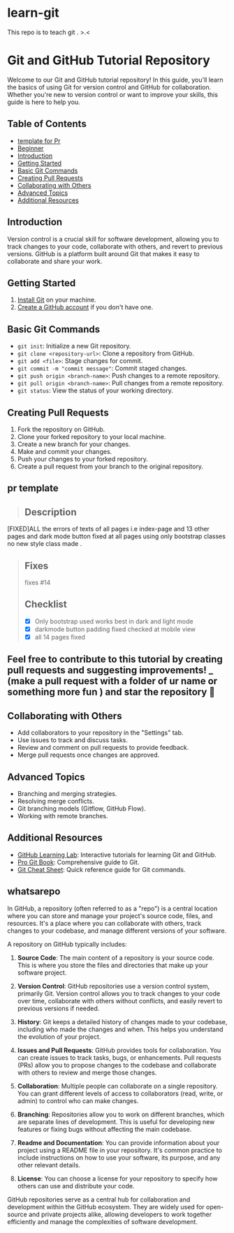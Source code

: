 # learn-git
This repo is to teach git . >.&lt;
# Git and GitHub Tutorial Repository

Welcome to our Git and GitHub tutorial repository! In this guide, you'll learn the basics of using Git for version control and GitHub for collaboration. Whether you're new to version control or want to improve your skills, this guide is here to help you.

## Table of Contents
- [template for Pr ](#pr-template)
- [Beginner](#whatsarepo)
- [Introduction](#introduction)
- [Getting Started](#getting-started)
- [Basic Git Commands](#basic-git-commands)
- [Creating Pull Requests](#creating-pull-requests)
- [Collaborating with Others](#collaborating-with-others)
- [Advanced Topics](#advanced-topics)
- [Additional Resources](#additional-resources)

## Introduction

Version control is a crucial skill for software development, allowing you to track changes to your code, collaborate with others, and revert to previous versions. GitHub is a platform built around Git that makes it easy to collaborate and share your work.

## Getting Started

1. [Install Git](https://git-scm.com/downloads) on your machine.
2. [Create a GitHub account](https://github.com/join) if you don't have one.

## Basic Git Commands

- `git init`: Initialize a new Git repository.
- `git clone <repository-url>`: Clone a repository from GitHub.
- `git add <file>`: Stage changes for commit.
- `git commit -m "commit message"`: Commit staged changes.
- `git push origin <branch-name>`: Push changes to a remote repository.
- `git pull origin <branch-name>`: Pull changes from a remote repository.
- `git status`: View the status of your working directory.

## Creating Pull Requests

1. Fork the repository on GitHub.
2. Clone your forked repository to your local machine.
3. Create a new branch for your changes.
4. Make and commit your changes.
5. Push your changes to your forked repository.
6. Create a pull request from your branch to the original repository.

## pr template

> ## Description
[FIXED]ALL the errors of texts of all pages i.e index-page and 13 other pages and dark mode button fixed at all pages using only bootstrap classes no new style class made . 
> 
> ## Fixes
> fixes #14 
> 
> ## Checklist
> * [x]  Only bootstrap used works best in dark and light mode
> * [x]  darkmode button padding fixed checked at mobile view
> * [x] all 14 pages fixed 
>

## Feel free to contribute to this tutorial by creating pull requests and suggesting improvements! _ (make a pull request with a folder of ur name or something more fun ) and star the repository 🙏

## Collaborating with Others

- Add collaborators to your repository in the "Settings" tab.
- Use issues to track and discuss tasks.
- Review and comment on pull requests to provide feedback.
- Merge pull requests once changes are approved.

## Advanced Topics

- Branching and merging strategies.
- Resolving merge conflicts.
- Git branching models (Gitflow, GitHub Flow).
- Working with remote branches.

## Additional Resources

- [GitHub Learning Lab](https://lab.github.com/): Interactive tutorials for learning Git and GitHub.
- [Pro Git Book](https://git-scm.com/book/en/v2): Comprehensive guide to Git.
- [Git Cheat Sheet](https://education.github.com/git-cheat-sheet-education.pdf): Quick reference guide for Git commands.


## whatsarepo

In GitHub, a repository (often referred to as a "repo") is a central location where you can store and manage your project's source code, files, and resources. It's a place where you can collaborate with others, track changes to your codebase, and manage different versions of your software.

A repository on GitHub typically includes:

1. **Source Code**: The main content of a repository is your source code. This is where you store the files and directories that make up your software project.

2. **Version Control**: GitHub repositories use a version control system, primarily Git. Version control allows you to track changes to your code over time, collaborate with others without conflicts, and easily revert to previous versions if needed.

3. **History**: Git keeps a detailed history of changes made to your codebase, including who made the changes and when. This helps you understand the evolution of your project.

4. **Issues and Pull Requests**: GitHub provides tools for collaboration. You can create issues to track tasks, bugs, or enhancements. Pull requests (PRs) allow you to propose changes to the codebase and collaborate with others to review and merge those changes.

5. **Collaboration**: Multiple people can collaborate on a single repository. You can grant different levels of access to collaborators (read, write, or admin) to control who can make changes.

6. **Branching**: Repositories allow you to work on different branches, which are separate lines of development. This is useful for developing new features or fixing bugs without affecting the main codebase.

7. **Readme and Documentation**: You can provide information about your project using a README file in your repository. It's common practice to include instructions on how to use your software, its purpose, and any other relevant details.

8. **License**: You can choose a license for your repository to specify how others can use and distribute your code.

GitHub repositories serve as a central hub for collaboration and development within the GitHub ecosystem. They are widely used for open-source and private projects alike, allowing developers to work together efficiently and manage the complexities of software development.

